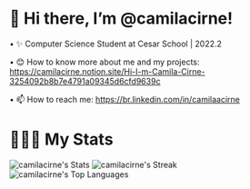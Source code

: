 
# 👋 Hi there, I’m @camilacirne!

• ✨ Computer Science Student at Cesar School | 2022.2

• 😊 How to know more about me and my projects: https://camilacirne.notion.site/Hi-I-m-Camila-Cirne-3254092b8b7e4791a09345d6cfd9639c

• 📫 How to reach me: https://br.linkedin.com/in/camilaacirne

# 👩🏻‍💻 My Stats
![camilacirne's Stats](https://github-readme-stats.vercel.app/api?username=camilacirne&theme=synthwave&show_icons=true&hide_border=true&count_private=true)
![camilacirne's Streak](https://github-readme-streak-stats.herokuapp.com/?user=camilacirne&theme=synthwave&hide_border=true)
![camilacirne's Top Languages](https://github-readme-stats.vercel.app/api/top-langs/?username=camilacirne&theme=synthwave&show_icons=true&hide_border=true&layout=compact)
